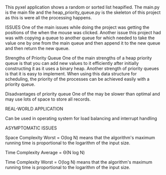 

This pyxel application shows a random or sorted list heapified.
The main.py is the main file and the heap_priority_queue.py is the skeleton of this project
as this is were all the processing happens. 



ISSUES
One of the main issues while doing the project was getting the positions of the when the
mouse was clicked. Another issue this project had was with copying a queue to another queue for 
which needed to take the value one by one from the main queue and then append it to the new queue
and then return the new queue. 


Strengths of Priority Queue
One of the main strengths of a heap priority queue is that you can add new values
to it efficiently after initially constructing it as it uses a binary heap.
Another strength of priority queues is that it is easy to implement. When using 
this data structure for scheduling, the priority of the processes can be achieved
easily with a priority queue.

Disadvantages of priority queue
One of the may be slower than optimal and may use lots of space to store all records.


REAL-WORLD APPLICATION

Can be used in operating system for load balancing and interrupt handling

ASYMPTOMATIC ISSUES

Space Complexity Worst = O(log N) means that the algorithm's maximum running time 
is proportional to the logarithm of the input size.

Time Complexity Average = Θ(N log N) 

Time Complexity Worst = O(log N) means that the algorithm's maximum running time 
is proportional to the logarithm of the input size.
